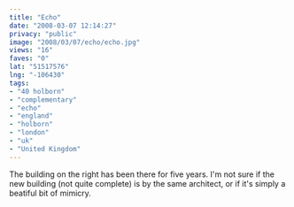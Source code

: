```yaml
---
title: "Echo"
date: "2008-03-07 12:14:27"
privacy: "public"
image: "2008/03/07/echo/echo.jpg"
views: "16"
faves: "0"
lat: "51517576"
lng: "-106430"
tags:
- "40 holborn"
- "complementary"
- "echo"
- "england"
- "holborn"
- "london"
- "uk"
- "United Kingdom"
---
```

The building on the right has been there for five years. I'm not sure if the new building (not quite complete) is by the same architect, or if it's simply a beatiful bit of mimicry.
